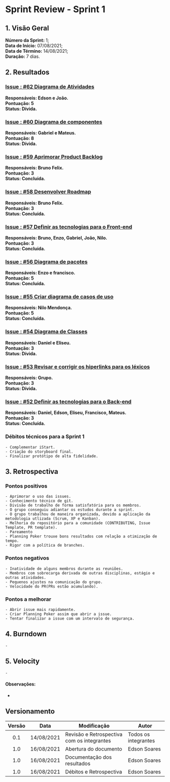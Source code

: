 # Sprint Review - Sprint 1
 
## 1. Visão Geral
**Número da Sprint:** 1;<br>
**Data de Início:** 07/08/2021;<br>
**Data de Término:** 14/08/2021;<br>
**Duração:** 7 dias.<br>


 
## 2. Resultados

### [**Issue : #62 Diagrama de Atividades**](https://github.com/UnBArqDsw2021-1/2021.1_G6_Curumim/issues/62)
 **Responsáveis: Edson e João.**<br>
 **Pontuação: 5**<br>
 **Status: Dívida.**<br>

### [**Issue : #60 Diagrama de componentes**](https://github.com/UnBArqDsw2021-1/2021.1_G6_Curumim/issues/60)
 **Responsáveis: Gabriel e Mateus.**<br>
 **Pontuação: 8**<br>
 **Status: Dívida.**<br>

### [**Issue : #59 Aprimorar Product Backlog**](https://github.com/UnBArqDsw2021-1/2021.1_G6_Curumim/issues/59)
 **Responsáveis: Bruno Felix.**<br>
 **Pontuação: 3**<br>
 **Status: Concluída.**<br>

### [**Issue : #58 Desenvolver Roadmap**](https://github.com/UnBArqDsw2021-1/2021.1_G6_Curumim/issues/58)
 **Responsáveis: Bruno Felix.**<br>
 **Pontuação: 3**<br>
 **Status: Concluída.**<br>

### [**Issue : #57 Definir as tecnologias para o Front-end**](https://github.com/UnBArqDsw2021-1/2021.1_G6_Curumim/issues/57)
 **Responsáveis: Bruno, Enzo, Gabriel, João, Nilo.**<br>
 **Pontuação: 3**<br>
 **Status: Concluída.**<br>


### [**Issue : #56 Diagrama de pacotes**](https://github.com/UnBArqDsw2021-1/2021.1_G6_Curumim/issues/56)
 **Responsáveis: Enzo e francisco.**<br>
 **Pontuação: 5**<br>
 **Status: Concluída.**<br>

### [**Issue : #55 Criar diagrama de casos de uso**](https://github.com/UnBArqDsw2021-1/2021.1_G6_Curumim/issues/55)
 **Responsáveis: Nilo Mendonça.**<br>
 **Pontuação: 5**<br>
 **Status: Concluída.**<br>

### [**Issue : #54 Diagrama de Classes**](https://github.com/UnBArqDsw2021-1/2021.1_G6_Curumim/issues/54)
 **Responsáveis: Daniel e Eliseu.**<br>
 **Pontuação: 3**<br>
 **Status: Dívida.**<br>

### [**Issue : #53 Revisar e corrigir os hiperlinks para os léxicos**](https://github.com/UnBArqDsw2021-1/2021.1_G6_Curumim/issues/53)
 **Responsáveis: Grupo.**<br>
 **Pontuação: 3**<br>
 **Status: Dívida.**<br>

### [**Issue : #52 Definir as tecnologias para o Back-end**](https://github.com/UnBArqDsw2021-1/2021.1_G6_Curumim/issues/52)
 **Responsáveis: Daniel, Edson, Eliseu, Francisco, Mateus.**<br>
 **Pontuação: 3**<br>
 **Status: Concluída.**<br>
 



### **Débitos técnicos para a Sprint 1**
    - Complementar iStart.
    - Criação do storyboard final.
    - Finalizar protótipo de alta fidelidade.

## 3. Retrospectiva

### **Pontos positivos**
    - Aprimorar o uso das issues.
    - Conhecimento técnico de git.
    - Divisão de trabalho de forma satisfatória para os membros.
    - O grupo conseguiu adiantar os estudos durante a sprint.
    - O grupo trabalhou de maneira organizada, devido a aplicação da metodologia utlizada (Scrum, XP e Kanban).
    - Melhoria do repositório para a comunidade (CONTRIBUTING, Issue Template, PR template).
    - Pareamento
    - Planning Poker trouxe bons resultados com relação a otimização de tempo.
    - Rigor com a política de branches.

### **Pontos negativos**
    - Inatividade de alguns membros durante as reuniões.
    - Membros com sobrecarga derivada de outras disciplinas, estágio e outras atividades.
    - Pequenos ajustes na comunicação do grupo.
    - Velocidade do PR(PRs estão acumulando).
  
### **Pontos a melhorar**
    - Abrir issue mais rapidamente.
    - Criar Planning Poker assim que abrir a issue.
    - Tentar finalizar a issue com um intervalo de segurança.
 
## 4. Burndown
    -  
## 5. Velocity
    - 
#### **Observações**:<br> 
- 

## Versionamento
| Versão | Data       | Modificação                                | Autor                |
| :----: | ---------- | ------------------------------------------ | -------------------- |
|  0.1   | 14/08/2021 | Revisão e Retrospectiva com os integrantes | Todos os integrantes |
|  1.0   | 16/08/2021 | Abertura do documento  | Edson Soares |
|  1.0   | 16/08/2021 |  Documentação dos resultados | Edson Soares |
|  1.0   | 16/08/2021 |  Débitos e Retrospectiva | Edson Soares |
